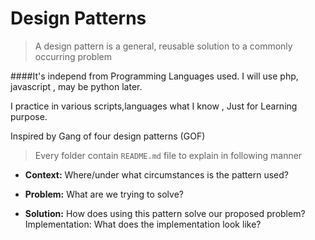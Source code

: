 # Design Patterns 
>A design pattern is a general, reusable solution to a commonly occurring problem

####It's independ from Programming Languages used. I will use php, javascript , may be python later. 

I practice  in various scripts,languages what I know , 
Just for Learning purpose. 

Inspired by Gang of four design patterns (GOF)

>Every folder contain `README.md` file to explain in following manner 

- **Context:** Where/under what circumstances is the pattern used?

- **Problem:** What are we trying to solve?

- **Solution:** How does using this pattern solve our proposed problem?
Implementation: What does the implementation look like?